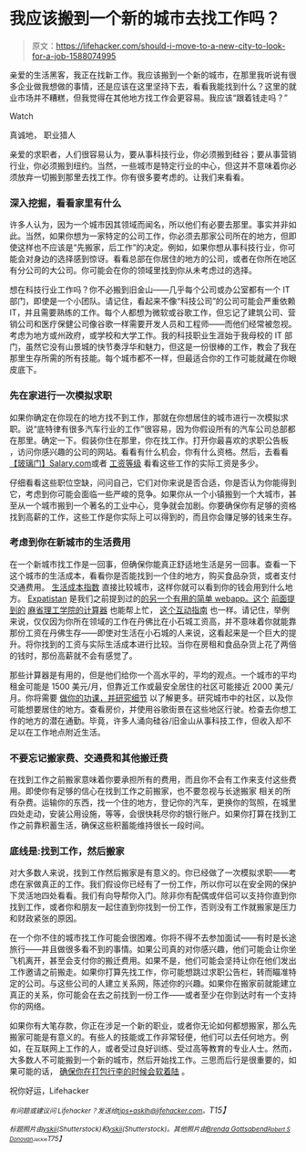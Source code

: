 # 我应该搬到一个新的城市去找工作吗？

> 原文：<https://lifehacker.com/should-i-move-to-a-new-city-to-look-for-a-job-1588074995>

亲爱的生活黑客，我正在找新工作。我应该搬到一个新的城市，在那里我听说有很多企业做我想做的事情，还是应该在这里坚持下去，看看我能找到什么？这里的就业市场并不糟糕，但我觉得在其他地方找工作会更容易。我应该“跟着钱走吗？”

Watch

真诚地，
职业猎人

亲爱的求职者，人们很容易认为，要从事科技行业，你必须搬到硅谷；要从事营销行业，你必须搬到纽约。当然，一些城市是特定行业的中心，但这并不意味着你必须放弃一切搬到那里去找工作。你有很多要考虑的。让我们来看看。

### 深入挖掘，看看家里有什么

许多人认为，因为一个城市因其领域而闻名，所以他们有必要去那里。事实并非如此。当然，如果你想为一家特定的公司工作，你必须去那家公司所在的地方，但即使这样也不应该是“先搬家，后工作”的决定。例如，如果你想从事科技行业，你可能会对身边的选择感到惊讶。看看总部在你居住的地方的公司，或者在你所在地区有分公司的大公司。你可能会在你的领域里找到你从未考虑过的选择。

想在科技行业工作吗？你不必搬到旧金山——几乎每个公司或办公室都有一个 IT 部门，即使是一个小团队。请记住，看起来不像“科技公司”的公司可能会严重依赖 IT，并且需要熟练的工作。每个人都想为微软或谷歌工作，但忘记了建筑公司、营销公司和医疗保健公司像谷歌一样需要开发人员和工程师——而他们经常被忽视。考虑为地方或州政府，或学校和大学工作。我的科技职业生涯始于我母校的 IT 部门，虽然它没有山景城的快节奏浮华和魅力，但这是一份很棒的工作，教会了我在那里生存所需的所有技能。每个城市都不一样，但最适合你的工作可能就藏在你眼皮底下。

### 先在家进行一次模拟求职

如果你确定在你现在的地方找不到工作，那就在你想居住的城市进行一次模拟求职。说“底特律有很多汽车行业的工作”很容易，因为你假设所有的汽车公司总部都在那里。确定一下。假装你住在那里，你在找工作。打开你最喜欢的求职公告板 ，访问你感兴趣的公司的网站。看看有什么机会，你有什么资格。然后，去看看 [【玻璃门】](http://glassdoor.com/)[Salary.com](http://salary.com/)或者 [工资等级](http://payscale.com/) 看看这些工作的实际工资是多少。

仔细看看这些职位空缺，问问自己，它们对你来说是否合适，你是否认为你能得到它，考虑到你可能会面临一些严峻的竞争。如果你从一个小镇搬到一个大城市，甚至从一个城市搬到一个著名的工业中心，竞争就会加剧。你要确保你有足够的资格找到高薪的工作，这些工作是你实际上可以得到的，而且你会赚足够的钱来生存。

### 考虑到你在新城市的生活费用

在一个新城市找工作是一回事，但确保你能真正舒适地生活是另一回事。查看一下这个城市的生活成本，看看你是否能找到一个住的地方，购买食品杂货，或者支付交通费用。 [生活成本指数](http://www.coli.org/) 直接比较城市，这样你就可以看到你的钱会用到什么地方。 [Expatistan](http://www.expatistan.com/cost-of-living) 是我们之前提到过的[的另一个有用的简单 webapp。这个](https://lifehacker.com/expatistan-compares-cost-of-living-between-two-cities-5610088) [前面提到的](http://lifehacker.com/your-living-wage-find-out-the-minimum-you-need-to-supp-1541333892) [麻省理工学院的计算器](http://livingwage.mit.edu/) 也能帮上忙， [这个互动指南](http://www.npr.org/blogs/money/2014/05/20/313131559/how-far-your-paycheck-goes-in-356-u-s-cities) 也一样。请记住，举例来说，仅仅因为你所在领域的工作在丹佛比在小石城工资高，并不意味着你就能靠那份工资在丹佛生存——即使对生活在小石城的人来说，这看起来是一个巨大的提升。将你找到的工资与实际生活成本进行比较。当你在房租和食品杂货上花了两倍的钱时，那份高薪就不会有感觉了。

那些计算器是有用的，但是他们给你一个高水平的，平均的观点。一个城市的平均租金可能是 1500 美元/月，但靠近工作或最安全居住的社区可能接近 2000 美元/月。你将需要 [做你的功课，并研究细节](https://lifehacker.com/how-to-learn-all-about-a-new-city-without-leaving-your-511561572) 以了解更多。研究城市中的社区，以及你可能想要居住的地方。查看房价，并使用谷歌街景在这些地区行驶。检查去你想工作的地方的潜在通勤。毕竟，许多人涌向硅谷/旧金山从事科技工作，但收入却不足以在工作地点附近生活。

### 不要忘记搬家费、交通费和其他搬迁费

在找到工作之前搬家意味着你要承担所有的费用，而且你不会有工作来支付这些费用。即使你有足够的信心在找到工作之前搬家，也不要忽视与长途搬家 相关的所有杂费。运输你的东西，找一个住的地方，登记你的汽车，更换你的驾照，在城里四处走动，安装公用设施，等等，会很快耗尽你的银行账户。如果你打算在找到工作之前靠积蓄生活，确保这些积蓄能维持很长一段时间。

### 底线是:找到工作，然后搬家

对大多数人来说，找到工作然后搬家是有意义的。你已经做了一次模拟求职——考虑在家做真正的工作。我们假设你已经有了一份工作，所以你可以在安全网的保护下灵活地四处看看。我们有向导帮你入门。除非你有配偶或伴侣可以支持你直到你找到工作，或者你和朋友一起住直到你找到一份工作，否则没有工作就搬家是压力和财政紧张的原因。

在一个你不住的城市找工作可能会很困难。你将不得不去参加面试——有时是长途旅行——并且做很多看不到的事情。如果公司真的对你感兴趣，他们可能会让你坐飞机离开，甚至会支付你的搬迁费用。如果不是，他们可能会坚持让你在他们发出工作邀请之前搬走。如果你打算先找工作，你可能想跳过求职公告栏，转而瞄准特定的公司。与这些公司的人建立关系网，陈述你的兴趣。如果你在搬家前就能建立真正的关系，你可能会在去之前找到一份工作——或者至少在你到达时有一个支持你的网络。

如果你有大笔存款，你正在涉足一个新的职业，或者你无论如何都想搬家，那么先搬家可能是有意义的。有些人的技能或工作非常轻便，他们可以去任何地方。例如，在互联网上工作的人，或者受过良好训练、受过高等教育的专业人士。然而，大多数人不可能搬到一个新的城市，然后开始找工作。三思而后行是很重要的，如果可能的话， [确保你在打包行李的时候会软着陆](https://lifehacker.com/the-stress-free-guide-to-settling-down-in-a-new-city-5798087) 。

祝你好运，Lifehacker

*<small>有问题或建议问 Lifehacker？发送给</small>*[*<small>tips+asklh@lifehacker.com</small>*](mailto:tips+asklh@lifehacker.com)*<small>。</small>T15】*

*<small>标题照片由</small>*[*<small>yskii</small>*](http://www.shutterstock.com/pic.mhtml?id=112620554&src=id)*<small>(Shutterstock)和</small>*[*<small>yskii</small>*](http://www.shutterstock.com/pic.mhtml?id=101717701&src=id)*<small>(Shutterstock)。其他照片由</small>*[*<small>Brenda Gottsabend</small>*](https://www.flickr.com/photos/gottgraphicsdesign/5863884809)*<small>[*<small>Robert S Donovan</small>*](https://www.flickr.com/photos/booleansplit/3887516326)*<small><small></small></small>*<small>*<small>Jackie</small>*</small>*T75】*</small>*

*<small></small>*